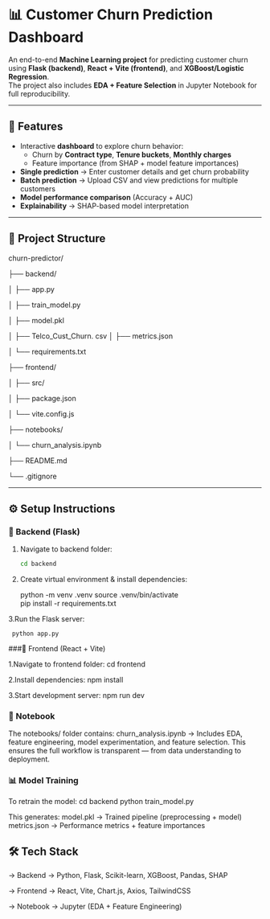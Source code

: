 # 📊 Customer Churn Prediction Dashboard

An end-to-end **Machine Learning project** for predicting customer churn using **Flask (backend)**, **React + Vite (frontend)**, and **XGBoost/Logistic Regression**.  
The project also includes **EDA + Feature Selection** in Jupyter Notebook for full reproducibility.

---

## 🚀 Features
- Interactive **dashboard** to explore churn behavior:
  - Churn by **Contract type**, **Tenure buckets**, **Monthly charges**
  - Feature importance (from SHAP + model feature importances)
- **Single prediction** → Enter customer details and get churn probability
- **Batch prediction** → Upload CSV and view predictions for multiple customers
- **Model performance comparison** (Accuracy + AUC)
- **Explainability** → SHAP-based model interpretation

---

## 📂 Project Structure

churn-predictor/

├── backend/ 

│ ├── app.py

│ ├── train_model.py

│ ├── model.pkl

│ ├── Telco_Cust_Churn.
csv
│ ├── metrics.json

│ └── requirements.txt

├── frontend/ 

│ ├── src/

│ ├── package.json

│ └── vite.config.js

├── notebooks/

│ └── churn_analysis.ipynb

├── README.md

└── .gitignore


---

## ⚙️ Setup Instructions

### 🔹 Backend (Flask)
1. Navigate to backend folder:
   ```bash
   cd backend
2. Create virtual environment & install dependencies:

     python -m venv .venv
     source .venv/bin/activate   
     pip install -r requirements.txt

3.Run the Flask server:

     python app.py

###🔹 Frontend (React + Vite)

1.Navigate to frontend folder:
  cd frontend

2.Install dependencies:
  npm install

3.Start development server:
  npm run dev

### 📒 Notebook

The notebooks/ folder contains:
churn_analysis.ipynb → Includes EDA, feature engineering, model experimentation, and feature selection.
This ensures the full workflow is transparent — from data understanding to deployment.

### 📊 Model Training

To retrain the model:
cd backend
python train_model.py


This generates:
model.pkl → Trained pipeline (preprocessing + model)
metrics.json → Performance metrics + feature importances

## 🛠️ Tech Stack

-> Backend → Python, Flask, Scikit-learn, XGBoost, Pandas, SHAP

-> Frontend → React, Vite, Chart.js, Axios, TailwindCSS

-> Notebook → Jupyter (EDA + Feature Engineering)

